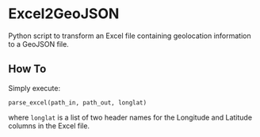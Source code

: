 # Excel2GeoJSON
Python script to transform an Excel file containing geolocation information to a GeoJSON file.

## How To
Simply execute:
```
parse_excel(path_in, path_out, longlat)
```
where `longlat` is a list of two header names for the Longitude and Latitude columns in the Excel file.
